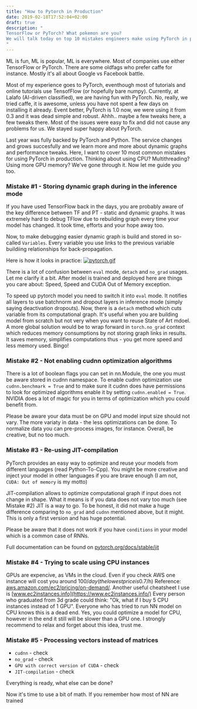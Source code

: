 ```yaml
---
title: "How to Pytorch in Production"
date: 2019-02-18T17:52:04+02:00
draft: true
description: "
TensorFlow or PyTorch? What pokemon are you? 
We will talk today on top 10 mistakes engineers make using PyTorch in production.
"
---
```


ML is fun, ML is popular, ML is everywhere. Most of companies use either
TensorFlow or PyTorch. There are some oldfags who prefer caffe for instance.
Mostly it's all about Google vs Facebook battle.

Most of my experience goes to PyTorch, eventhough most of tutorials and online tutorials use TensofFlow (or hopefully bare numpy).
Currently, at Lalafo (AI-driven classified), we are having fun with PyTorch. No, really, we tried caffe, it is awesome, unless you have not spent a few days on installing it already.
Event better, PyTorch is 1.0 now, we were using it from 0.3 and it was dead simple and robust. Ahhh.. maybe a few tweaks here, a few tweaks there.
Most of the issues were easy to fix and did not cause any problems for us. We stayed super happy about PyTorch.

Last year was fully backed by PyTorch and Python. The service changes and grows succesfully and we learn more and more about dynamic graphs and performance tweaks.
Here, I want to cover 10 most common mistakes for using PyTorch in production. Thinking about using CPU? Multithreading? Using more GPU memory? We've gone through it. Now let me guide you too.

### Mistake #1 - Storing dynamic graph during in the inference mode

If you have used TensorFlow back in the days, you are probably aware of the key difference between TF and PT - static and dynamic graphs.
It was extremely hard to debug TFlow due to rebuilding graph every time your model has changed. It took time, efforts and your hope away too.

Now, to make debugging easier dynamic graph is build and stored in so-called `Variables`. Every variable you use links to the previous variable buildiing relationships for back-propagation.

Here is how it looks in practice:
[![pytorch.gif](https://i.postimg.cc/4xjVQ04r/pytorch.gif)](https://postimg.cc/NK7KgpH4)

There is a lot of confusion between `eval` mode, `detach` and `no_grad` usages. Let me clarify it a bit.
After model is trained and deployed here are things you care about: Speed, Speed and CUDA Out of Memory exception.

To speed up pytorch model you need to switch it into `eval` mode. It notifies all layers to use batchnorm and dropout layers in inference mode (simply saying deactivation dropouts).
Now, there is a `detach` method which cuts variable from its computational graph. It's useful when you are building model from scratch but not very when you want to reuse State of Art mdoel.
A more global solution would be to wrap forward in `torch.no_grad` context which reduces memory consumptions by not storing graph links in results. It saves memory, simplifies computations thus - you get more speed and less memory used. Bingo!


### Mistake #2 - Not enabling cudnn optimization algorithms

There is a lot of boolean flags you can set in nn.Module, the one you must be aware stored in cudnn namespace.
To enable cudnn optimization use `cudnn.benchmark = True` and to make sure it cudnn does have permissions to look for optimized algorithms enable it by setting `cudnn.enabled = True`.
NVIDIA does a lot of magic for you in terms of optimization which you could benefit from.

Please be aware your data must be on GPU and model input size should not vary. The more variaty in data - the less optimizations can be done.
To normalize data you can pre-process images, for instance. Overall, be creative, but no too much.

### Mistake #3 - Re-using JIT-compilation
PyTorch provides an easy way to optimize and reuse your models from different languages (read Python-To-Cpp). You might be more creative and inject your model in other languages if you are brave enough (I am not, `CUDA: Out of memory` is my motto)

JIT-compilation allows to optimize computational graph if input does not change in shape. What it means is if you data does not vary too much (see Mistake #2) JIT is a way to go.
To be honest, it did not make a huge difference comparing to `no_grad` and `cudnn` mentioned above, but it might. This is only a first version and has huge potential. 

Please be aware that it does not work if you have `conditions` in your model which is a common case of RNNs.

Full documentation can be found on [pytorch.org/docs/stable/jit](https://pytorch.org/docs/stable/jit.html)

### Mistake #4 - Trying to scale using CPU instances
GPUs are expencive, as VMs in the cloud. Even if you check AWS one instance will cost you around 100$/day (the lowest price is 0.7$/h) Reference: [aws.amazon.com/ec2/pricing/on-demand/](https://aws.amazon.com/ec2/pricing/on-demand/). Another useful cheatsheet I use is [www.ec2instances.info](https://www.ec2instances.info/)
Every person who graduated from 3d grade could think: "Ok, what if I buy 5 CPU instances instead of 1 GPU".
Everyone who has tried to run NN model on CPU knows this is a dead end. Yes, you could optimize a model for CPU, however in the end it still will be slower than a GPU one. 
I strongly recommend to relax and forget about this idea, trust me.

### Mistake #5 - Processing vectors instead of matrices

- `cudnn` - check
- `no_grad` - check
- `GPU with correct version of CUDA` - check
- `JIT-compilation` - check

Everything is ready, what else can be done?

Now it's time to use a bit of math. If you remember how most of NN are trained 


